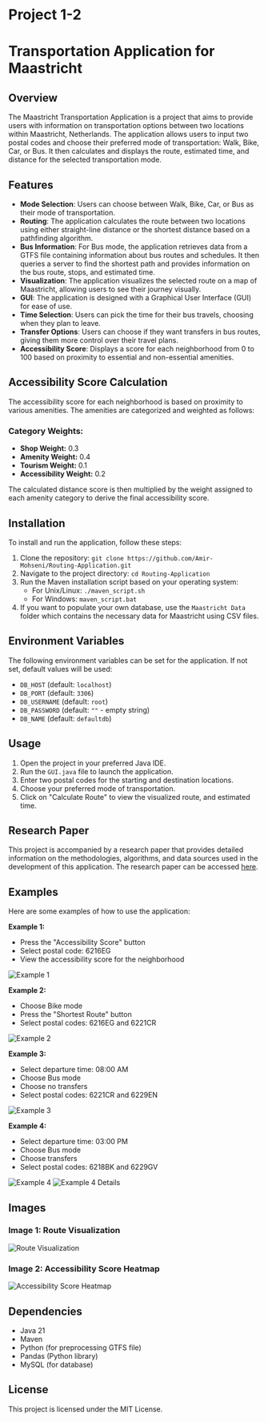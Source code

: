 # **Project 1-2**
# Transportation Application for Maastricht

## Overview
The Maastricht Transportation Application is a project that aims to provide users with information on transportation options between two locations within Maastricht, Netherlands. The application allows users to input two postal codes and choose their preferred mode of transportation: Walk, Bike, Car, or Bus. It then calculates and displays the route, estimated time, and distance for the selected transportation mode.

## Features
- **Mode Selection**: Users can choose between Walk, Bike, Car, or Bus as their mode of transportation.
- **Routing**: The application calculates the route between two locations using either straight-line distance or the shortest distance based on a pathfinding algorithm.
- **Bus Information**: For Bus mode, the application retrieves data from a GTFS file containing information about bus routes and schedules. It then queries a server to find the shortest path and provides information on the bus route, stops, and estimated time.
- **Visualization**: The application visualizes the selected route on a map of Maastricht, allowing users to see their journey visually.
- **GUI**: The application is designed with a Graphical User Interface (GUI) for ease of use.
- **Time Selection**: Users can pick the time for their bus travels, choosing when they plan to leave.
- **Transfer Options**: Users can choose if they want transfers in bus routes, giving them more control over their travel plans.
- **Accessibility Score**: Displays a score for each neighborhood from 0 to 100 based on proximity to essential and non-essential amenities.

## Accessibility Score Calculation
The accessibility score for each neighborhood is based on proximity to various amenities. The amenities are categorized and weighted as follows:
### Category Weights:
- **Shop Weight:** 0.3
- **Amenity Weight:** 0.4
- **Tourism Weight:** 0.1
- **Accessibility Weight:** 0.2

The calculated distance score is then multiplied by the weight assigned to each amenity category to derive the final accessibility score.

## Installation
To install and run the application, follow these steps:

1. Clone the repository: `git clone https://github.com/Amir-Mohseni/Routing-Application.git`
2. Navigate to the project directory: `cd Routing-Application`
3. Run the Maven installation script based on your operating system:
   - For Unix/Linux: `./maven_script.sh`
   - For Windows: `maven_script.bat`
4. If you want to populate your own database, use the `Maastricht Data` folder which contains the necessary data for Maastricht using CSV files.

## Environment Variables

The following environment variables can be set for the application. If not set, default values will be used:

- `DB_HOST` (default: `localhost`)
- `DB_PORT` (default: `3306`)
- `DB_USERNAME` (default: `root`)
- `DB_PASSWORD` (default: `""` - empty string)
- `DB_NAME` (default: `defaultdb`)


## Usage
1. Open the project in your preferred Java IDE.
2. Run the `GUI.java` file to launch the application.
3. Enter two postal codes for the starting and destination locations.
4. Choose your preferred mode of transportation.
5. Click on "Calculate Route" to view the visualized route, and estimated time.

## Research Paper
This project is accompanied by a research paper that provides detailed information on the methodologies, algorithms, and data sources used in the development of this application. The research paper can be accessed [here](https://docs.google.com/document/d/e/2PACX-1vSqRi2kUyWqu3y3N8CGixy5y7QfeYuZtLtYtkKOic4pGkYoHeLaP2TI0JsR7pdgRczBGrBHPMthVI9c/pub).

## Examples
Here are some examples of how to use the application:

**Example 1:**
- Press the "Accessibility Score" button
- Select postal code: 6216EG
- View the accessibility score for the neighborhood

![Example 1](data/img/screenshots/example_1.png)

**Example 2:**
- Choose Bike mode
- Press the "Shortest Route" button
- Select postal codes: 6216EG and 6221CR

![Example 2](data/img/screenshots/example_2.png)

**Example 3:**
- Select departure time: 08:00 AM
- Choose Bus mode
- Choose no transfers
- Select postal codes: 6221CR and 6229EN

![Example 3](data/img/screenshots/example_3.png)

**Example 4:**
- Select departure time: 03:00 PM
- Choose Bus mode
- Choose transfers
- Select postal codes: 6218BK and 6229GV

![Example 4](data/img/screenshots/example_4.png)
![Example 4 Details](data/img/screenshots/example_4_details.png)

## Images
### Image 1: Route Visualization
![Route Visualization](data/img/screenshots/example_4.png)

### Image 2: Accessibility Score Heatmap
![Accessibility Score Heatmap](data/img/screenshots/accessibility_score_heatmap.png)

## Dependencies
- Java 21
- Maven
- Python (for preprocessing GTFS file)
- Pandas (Python library)
- MySQL (for database)

## License
This project is licensed under the MIT License.